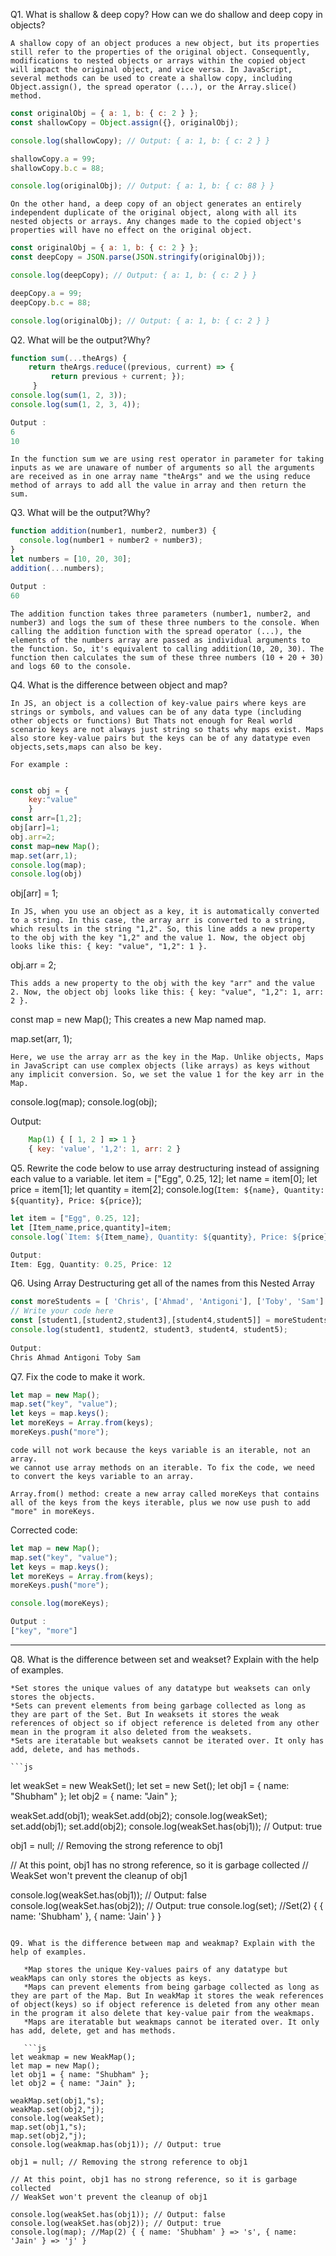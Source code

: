 Q1. What is shallow & deep copy? How can we do shallow and deep copy in objects?

    A shallow copy of an object produces a new object, but its properties still refer to the properties of the original object. Consequently, modifications to nested objects or arrays within the copied object will impact the original object, and vice versa. In JavaScript, several methods can be used to create a shallow copy, including Object.assign(), the spread operator (...), or the Array.slice() method.
```js
const originalObj = { a: 1, b: { c: 2 } };
const shallowCopy = Object.assign({}, originalObj);

console.log(shallowCopy); // Output: { a: 1, b: { c: 2 } }

shallowCopy.a = 99;
shallowCopy.b.c = 88;

console.log(originalObj); // Output: { a: 1, b: { c: 88 } }

```
    On the other hand, a deep copy of an object generates an entirely independent duplicate of the original object, along with all its nested objects or arrays. Any changes made to the copied object's properties will have no effect on the original object. 
```js
const originalObj = { a: 1, b: { c: 2 } };
const deepCopy = JSON.parse(JSON.stringify(originalObj));

console.log(deepCopy); // Output: { a: 1, b: { c: 2 } }

deepCopy.a = 99;
deepCopy.b.c = 88;

console.log(originalObj); // Output: { a: 1, b: { c: 2 } }

```
Q2. What will be the output?Why?
```js
function sum(...theArgs) { 
    return theArgs.reduce((previous, current) => { 
         return previous + current; }); 
     } 
console.log(sum(1, 2, 3)); 
console.log(sum(1, 2, 3, 4));

Output : 
6
10
```

    In the function sum we are using rest operator in parameter for taking inputs as we are unaware of number of arguments so all the arguments are received as in one array name "theArgs" and we the using reduce method of arrays to add all the value in array and then return the sum.

Q3. What will be the output?Why?
```js
function addition(number1, number2, number3) { 
  console.log(number1 + number2 + number3); 
} 
let numbers = [10, 20, 30]; 
addition(...numbers);

Output : 
60
```

    The addition function takes three parameters (number1, number2, and number3) and logs the sum of these three numbers to the console. When calling the addition function with the spread operator (...), the elements of the numbers array are passed as individual arguments to the function. So, it's equivalent to calling addition(10, 20, 30). The function then calculates the sum of these three numbers (10 + 20 + 30) and logs 60 to the console.

Q4. What is the difference between object and map?

    In JS, an object is a collection of key-value pairs where keys are strings or symbols, and values can be of any data type (including other objects or functions) But Thats not enough for Real world scenario keys are not always just string so thats why maps exist. Maps also store key-value pairs but the keys can be of any datatype even objects,sets,maps can also be key. 

    For example : 
```js

const obj = {
    key:"value"
    }
const arr=[1,2];
obj[arr]=1;
obj.arr=2;
const map=new Map();
map.set(arr,1);
console.log(map);
console.log(obj)

```

obj[arr] = 1;

    In JS, when you use an object as a key, it is automatically converted to a string. In this case, the array arr is converted to a string, which results in the string "1,2". So, this line adds a new property to the obj with the key "1,2" and the value 1. Now, the object obj looks like this: { key: "value", "1,2": 1 }.
    
obj.arr = 2;

    This adds a new property to the obj with the key "arr" and the value 2. Now, the object obj looks like this: { key: "value", "1,2": 1, arr: 2 }.

const map = new Map();
    This creates a new Map named map.

map.set(arr, 1);

    Here, we use the array arr as the key in the Map. Unlike objects, Maps in JavaScript can use complex objects (like arrays) as keys without any implicit conversion. So, we set the value 1 for the key arr in the Map.

console.log(map);
console.log(obj);

Output: 
```js
    Map(1) { [ 1, 2 ] => 1 }
    { key: 'value', '1,2': 1, arr: 2 }

```

Q5. Rewrite the code below to use array destructuring instead of assigning each value to a variable.
    let item = ["Egg", 0.25, 12]; 
    let name = item[0]; 
    let price = item[1]; 
    let quantity = item[2]; 
    console.log(`Item: ${name}, Quantity: ${quantity}, Price: ${price}`);


```js
let item = ["Egg", 0.25, 12]; 
let [Item_name,price,quantity]=item;
console.log(`Item: ${Item_name}, Quantity: ${quantity}, Price: ${price}`);

Output:
Item: Egg, Quantity: 0.25, Price: 12
```

Q6. Using Array Destructuring get all of the names from this Nested Array

```js
const moreStudents = [ 'Chris', ['Ahmad', 'Antigoni'], ['Toby', 'Sam'] ]; 
// Write your code here 
const [student1,[student2,student3],[student4,student5]] = moreStudents; 
console.log(student1, student2, student3, student4, student5);
    
Output:
Chris Ahmad Antigoni Toby Sam

```
Q7. Fix the code to make it work.

```js
let map = new Map();
map.set("key", "value");
let keys = map.keys();
let moreKeys = Array.from(keys);
moreKeys.push("more");
```
    code will not work because the keys variable is an iterable, not an array.
    we cannot use array methods on an iterable. To fix the code, we need to convert the keys variable to an array.

    Array.from() method: create a new array called moreKeys that contains all of the keys from the keys iterable, plus we now use push to add "more" in moreKeys.

Corrected code:
```js
let map = new Map();
map.set("key", "value");
let keys = map.keys();
let moreKeys = Array.from(keys);
moreKeys.push("more");

console.log(moreKeys);

Output :
["key", "more"]
```
---

Q8. What is the difference between set and weakset? Explain with the help of examples.

    *Set stores the unique values of any datatype but weaksets can only stores the objects.
    *Sets can prevent elements from being garbage collected as long as they are part of the Set. But In weaksets it stores the weak references of object so if object reference is deleted from any other mean in the program it also deleted from the weaksets. 
    *Sets are iteratable but weaksets cannot be iterated over. It only has add, delete, and has methods.

    ```js
let weakSet = new WeakSet();
let set = new Set();
let obj1 = { name: "Shubham" };
let obj2 = { name: "Jain" };

weakSet.add(obj1);
weakSet.add(obj2);
console.log(weakSet);
set.add(obj1);
set.add(obj2);
console.log(weakSet.has(obj1)); // Output: true

obj1 = null; // Removing the strong reference to obj1

// At this point, obj1 has no strong reference, so it is garbage collected
// WeakSet won't prevent the cleanup of obj1

console.log(weakSet.has(obj1)); // Output: false
console.log(weakSet.has(obj2)); // Output: true
console.log(set); //Set(2) { { name: 'Shubham' }, { name: 'Jain' } }
    
    
 ```

Q9. What is the difference between map and weakmap? Explain with the help of examples.

    *Map stores the unique Key-values pairs of any datatype but weakMaps can only stores the objects as keys.
    *Maps can prevent elements from being garbage collected as long as they are part of the Map. But In weakMap it stores the weak references of object(keys) so if object reference is deleted from any other mean in the program it also delete that key-value pair from the weakmaps. 
    *Maps are iteratable but weakmaps cannot be iterated over. It only has add, delete, get and has methods.

    ```js
let weakmap = new WeakMap();
let map = new Map();
let obj1 = { name: "Shubham" };
let obj2 = { name: "Jain" };

weakMap.set(obj1,"s);
weakMap.set(obj2,"j);
console.log(weakSet);
map.set(obj1,"s);
map.set(obj2,"j);
console.log(weakmap.has(obj1)); // Output: true

obj1 = null; // Removing the strong reference to obj1

// At this point, obj1 has no strong reference, so it is garbage collected
// WeakSet won't prevent the cleanup of obj1

console.log(weakSet.has(obj1)); // Output: false
console.log(weakSet.has(obj2)); // Output: true
console.log(map); //Map(2) { { name: 'Shubham' } => 's', { name: 'Jain' } => 'j' }
    
    
 ```



